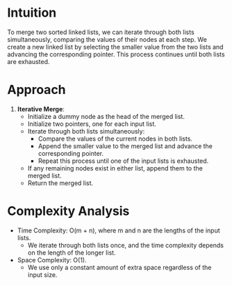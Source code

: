 # Intuition
To merge two sorted linked lists, we can iterate through both lists simultaneously, comparing the values of their nodes at each step. We create a new linked list by selecting the smaller value from the two lists and advancing the corresponding pointer. This process continues until both lists are exhausted.

# Approach
1. **Iterative Merge**:
   - Initialize a dummy node as the head of the merged list.
   - Initialize two pointers, one for each input list.
   - Iterate through both lists simultaneously:
     - Compare the values of the current nodes in both lists.
     - Append the smaller value to the merged list and advance the corresponding pointer.
     - Repeat this process until one of the input lists is exhausted.
   - If any remaining nodes exist in either list, append them to the merged list.
   - Return the merged list.

# Complexity Analysis
- Time Complexity: O(m + n), where m and n are the lengths of the input lists.
  - We iterate through both lists once, and the time complexity depends on the length of the longer list.
- Space Complexity: O(1).
  - We use only a constant amount of extra space regardless of the input size.
